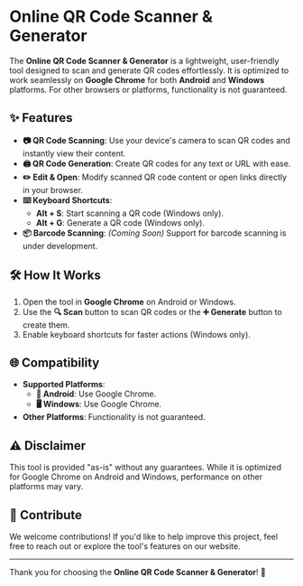 # Online QR Code Scanner & Generator

The **Online QR Code Scanner & Generator** is a lightweight, user-friendly tool designed to scan and generate QR codes effortlessly. It is optimized to work seamlessly on **Google Chrome** for both **Android** and **Windows** platforms. For other browsers or platforms, functionality is not guaranteed.





## ✨ Features

- **📷 QR Code Scanning**: Use your device's camera to scan QR codes and instantly view their content.
- **🖨️ QR Code Generation**: Create QR codes for any text or URL with ease.
- **✏️ Edit & Open**: Modify scanned QR code content or open links directly in your browser.
- **⌨️ Keyboard Shortcuts**:
  - **Alt + S**: Start scanning a QR code (Windows only).
  - **Alt + G**: Generate a QR code (Windows only).
- **📦 Barcode Scanning**: *(Coming Soon)* Support for barcode scanning is under development.





## 🛠️ How It Works

1. Open the tool in **Google Chrome** on Android or Windows.
2. Use the **🔍 Scan** button to scan QR codes or the **➕ Generate** button to create them.
3. Enable keyboard shortcuts for faster actions (Windows only).





## 🌐 Compatibility

- **Supported Platforms**:  
  - **📱 Android**: Use Google Chrome.  
  - **🖥️ Windows**: Use Google Chrome.  
- **Other Platforms**: Functionality is not guaranteed.





## ⚠️ Disclaimer

This tool is provided "as-is" without any guarantees. While it is optimized for Google Chrome on Android and Windows, performance on other platforms may vary.





## 🤝 Contribute

We welcome contributions! If you'd like to help improve this project, feel free to reach out or explore the tool's features on our website.

---

Thank you for choosing the **Online QR Code Scanner & Generator**! 🚀
